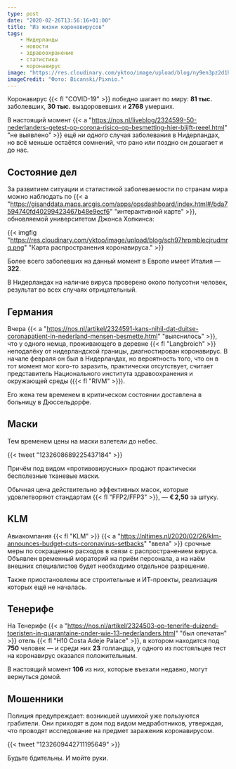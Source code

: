 ```yaml
---
type: post
date: "2020-02-26T13:56:16+01:00"
title: "Из жизни коронавирусов"
tags:
    - Нидерланды
    - новости
    - здравоохранение
    - статистика
    - коронавирус
image: "https://res.cloudinary.com/yktoo/image/upload/blog/ny9en3pz2d1hudy3rkos.jpg"
imageCredit: "Фото: Bicanski/Pixnio."
---
```


Коронавирус {{< fl "COVID-19" >}} победно шагает по миру: **81 тыс.** заболевших, **30 тыс.** выздоровевших и **2768** умерших.

В настоящий момент {{< a "https://nos.nl/liveblog/2324599-50-nederlanders-getest-op-corona-risico-op-besmetting-hier-blijft-reeel.html" "не выявлено" >}} ещё *ни одного* случая заболевания в Нидерландах, но всё меньше остаётся сомнений, что рано или поздно он дошагает и до нас.

<!--more-->

## Состояние дел

За развитием ситуации и статистикой заболеваемости по странам мира можно наблюдать по {{< a "https://gisanddata.maps.arcgis.com/apps/opsdashboard/index.html#/bda7594740fd40299423467b48e9ecf6" "интерактивной карте" >}}, обновляемой университетом Джонса Хопкинса:

{{< imgfig "https://res.cloudinary.com/yktoo/image/upload/blog/sch97hrpmblecjrudmrq.png" "Карта распространения коронавируса." >}}

Более всего заболевших на данный момент в Европе имеет Италия — **322**.

В Нидерландах на наличие вируса проверено около полусотни человек, результат во всех случаях отрицательный.

## Германия

Вчера {{< a "https://nos.nl/artikel/2324591-kans-nihil-dat-duitse-coronapatient-in-nederland-mensen-besmette.html" "выяснилось" >}}, что у одного немца, проживающего в деревне {{< fl "Langbroich" >}} неподалёку от нидерландской границы, диагностирован коронавирус. В начале февраля он был в Нидерландах, но вероятность того, что он в тот момент мог кого-то заразить, практически отсутствует, считает представитель Национального института здравоохранения и окружающей среды ({{< fl "RIVM" >}}).

Его жена тем временем в критическом состоянии доставлена в больницу в Дюссельдорфе.

## Маски

Тем временем цены на маски взлетели до небес.

{{< tweet "1232608689225437184" >}}

Причём под видом «противовирусных» продают практически бесполезные тканевые маски.

Обычная цена действительно эффективных масок, которые удовлетворяют стандартам {{< fl "FFP2/FFP3" >}}, — **€ 2,50** за штуку.

## KLM

Авиакомпания {{< fl "KLM" >}} {{< a "https://nltimes.nl/2020/02/26/klm-announces-budget-cuts-coronavirus-setbacks" "ввела" >}} срочные меры по сокращению расходов в связи с распространением вируса. Объявлен временный мораторий на приём персонала, а на наём внешних специалистов будет необходимо отдельное разрешение.

Также приостановлены все строительные и ИТ-проекты, реализация которых ещё не началась.

## Тенерифе

На Тенерифе {{< a "https://nos.nl/artikel/2324503-op-tenerife-duizend-toeristen-in-quarantaine-onder-wie-13-nederlanders.html" "был опечатан" >}} отель {{< fl "H10 Costa Adeje Palace" >}}, в котором находится под **750** человек — и среди них **23** голландца, у одного из постояльцев тест на коронавирус оказался положительным.

В настоящий момент **106** из них, которые въехали недавно, могут вернуться домой.

## Мошенники

Полиция предупреждает: возникшей шумихой уже пользуются грабители. Они приходят в дом под видом медработников, утверждая, что проводят исследование на предмет заражения коронавирусом.

{{< tweet "1232609442711195649" >}}

Будьте бдительны. И мойте руки.
